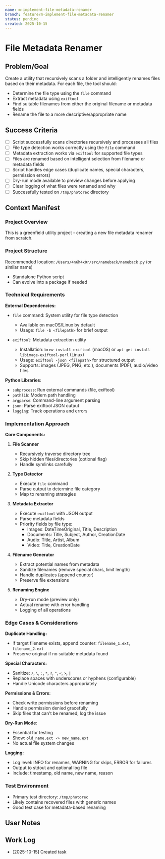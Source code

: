 ```yaml
---
name: m-implement-file-metadata-renamer
branch: feature/m-implement-file-metadata-renamer
status: pending
created: 2025-10-15
---
```


# File Metadata Renamer

## Problem/Goal
Create a utility that recursively scans a folder and intelligently renames files based on their metadata. For each file, the tool should:
- Determine the file type using the `file` command
- Extract metadata using `exiftool`
- Find suitable filenames from either the original filename or metadata fields
- Rename the file to a more descriptive/appropriate name

## Success Criteria
- [ ] Script successfully scans directories recursively and processes all files
- [ ] File type detection works correctly using the `file` command
- [ ] Metadata extraction works via `exiftool` for supported file types
- [ ] Files are renamed based on intelligent selection from filename or metadata fields
- [ ] Script handles edge cases (duplicate names, special characters, permission errors)
- [ ] Dry-run mode available to preview changes before applying
- [ ] Clear logging of what files were renamed and why
- [ ] Successfully tested on `/tmp/photorec` directory

## Context Manifest

### Project Overview
This is a greenfield utility project - creating a new file metadata renamer from scratch.

### Project Structure
Recommended location: `/Users/4n6h4x0r/src/nameback/nameback.py` (or similar name)
- Standalone Python script
- Can evolve into a package if needed

### Technical Requirements

**External Dependencies:**
- `file` command: System utility for file type detection
  - Available on macOS/Linux by default
  - Usage: `file -b <filepath>` for brief output

- `exiftool`: Metadata extraction utility
  - Installation: `brew install exiftool` (macOS) or `apt-get install libimage-exiftool-perl` (Linux)
  - Usage: `exiftool -json <filepath>` for structured output
  - Supports: images (JPEG, PNG, etc.), documents (PDF), audio/video files

**Python Libraries:**
- `subprocess`: Run external commands (file, exiftool)
- `pathlib`: Modern path handling
- `argparse`: Command-line argument parsing
- `json`: Parse exiftool JSON output
- `logging`: Track operations and errors

### Implementation Approach

**Core Components:**

1. **File Scanner**
   - Recursively traverse directory tree
   - Skip hidden files/directories (optional flag)
   - Handle symlinks carefully

2. **Type Detector**
   - Execute `file` command
   - Parse output to determine file category
   - Map to renaming strategies

3. **Metadata Extractor**
   - Execute `exiftool` with JSON output
   - Parse metadata fields
   - Priority fields by file type:
     - Images: DateTimeOriginal, Title, Description
     - Documents: Title, Subject, Author, CreationDate
     - Audio: Title, Artist, Album
     - Video: Title, CreationDate

4. **Filename Generator**
   - Extract potential names from metadata
   - Sanitize filenames (remove special chars, limit length)
   - Handle duplicates (append counter)
   - Preserve file extensions

5. **Renaming Engine**
   - Dry-run mode (preview only)
   - Actual rename with error handling
   - Logging of all operations

### Edge Cases & Considerations

**Duplicate Handling:**
- If target filename exists, append counter: `filename_1.ext`, `filename_2.ext`
- Preserve original if no suitable metadata found

**Special Characters:**
- Sanitize: `/`, `\`, `:`, `*`, `?`, `"`, `<`, `>`, `|`
- Replace spaces with underscores or hyphens (configurable)
- Handle Unicode characters appropriately

**Permissions & Errors:**
- Check write permissions before renaming
- Handle permission denied gracefully
- Skip files that can't be renamed, log the issue

**Dry-Run Mode:**
- Essential for testing
- Show: `old_name.ext -> new_name.ext`
- No actual file system changes

**Logging:**
- Log level: INFO for renames, WARNING for skips, ERROR for failures
- Output to stdout and optional log file
- Include: timestamp, old name, new name, reason

### Test Environment
- Primary test directory: `/tmp/photorec`
- Likely contains recovered files with generic names
- Good test case for metadata-based renaming

## User Notes
<!-- Any specific notes or requirements from the developer -->

## Work Log
<!-- Updated as work progresses -->
- [2025-10-15] Created task

